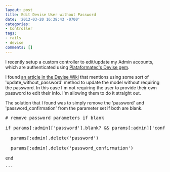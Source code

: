 ```yaml
---
layout: post
title: Edit Devise User without Password
date: '2012-03-20 16:38:43 -0700'
categories:
- Controller
tags:
- rails
- devise
comments: []
---
```

I recently setup a custom controller to edit/update my Admin accounts, which are authenticated using <a href="https://github.com/plataformatec/devise" target="_blank">Plataformatec's Devise gem</a>.

I found <a href="https://github.com/plataformatec/devise/wiki/How-To:-Allow-users-to-edit-their-account-without-providing-a-password" target="_blank">an article in the Devise Wiki</a> that mentions using some sort of 'update_without_password' method to update the model without requiring the password. In this case I'm not requiring the user to provide their own password to edit their info. I'm allowing them to do it straight out.

The solution that I found was to simply remove the 'password' and 'password_confirmation' from the parameter set if both are blank.

<pre class="brush:rails">
# remove password parameters if blank

if params[:admin]['password'].blank? &amp;&amp; params[:admin]['confirmation'].blank?

  params[:admin].delete('password')

  params[:admin].delete('password_confirmation')

end

```

